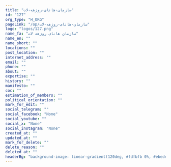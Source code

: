 ```yaml
---
title: "سازمان-هانای-روژهه-لات"
id: "127"
org_type: "H_ORG"
pageLink: "/op/سازمان-هانای-روژهه-لات"
logo: "logos/127.png"
name_fa: "سازمان هانای روژهه لات"
name_en: ""
name_short: ""
locations: ""
post_location: ""
internet_address: ""
email: ""
phone: ""
about: ""
expertise: ""
history: ""
manifesto: ""
coc: ""
estimation_of_members: ""
political_orientation: ""
mark_for_edit: ""
social_telegram: ""
social_facebook: "None"
social_youtube: ""
social_x: "None"
social_instagram: "None"
created_at: ""
updated_at: ""
mark_for_delete: ""
delete_reason: ""
deleted_at: ""
headerBg: "background-image: linear-gradient(120deg, #fdfbfb 0%, #ebedee 100%);"
---
```

